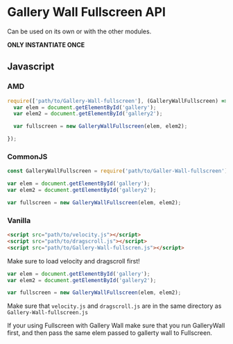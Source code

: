 # Gallery Wall Fullscreen API

Can be used on its own or with the other modules.

__ONLY INSTANTIATE ONCE__

## Javascript

### AMD

```javascript
require(['path/to/Gallery-Wall-fullscreen'], (GalleryWallFullscreen) => {
  var elem = document.getElementById('gallery');
  var elem2 = document.getElementById('gallery2');

  var fullscreen = new GalleryWallFullscreen(elem, elem2);

});
```

### CommonJS

```javascript
const GalleryWallFullscreen = require('path/to/Galler-Wall-fullscreen');

var elem = document.getElementById('gallery');
var elem2 = document.getElementById('gallery2');

var fullscreen = new GalleryWallFullscreen(elem, elem2);

```

### Vanilla

```html
<script src="path/to/velocity.js"></script>
<script src="path/to/dragscroll.js"></script>
<script src="path/to/Gallery-Wall-fullscren.js"></script>
```

Make sure to load velocity and dragscroll first!

```javascript
var elem = document.getElementById('gallery');
var elem2 = document.getElementById('gallery2');

var fullscreen = new GalleryWallFullscreen(elem, elem2);
```

Make sure that `velocity.js` and `dragscroll.js` are in the same directory as `Gallery-Wall-fullscreen.js`

If your using Fullscreen with Gallery Wall make sure that you run GalleryWall first, and then pass the same elem passed to gallerty wall to Fullscreen.
